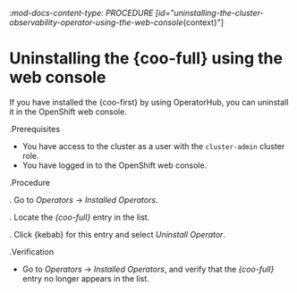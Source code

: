 :_mod-docs-content-type: PROCEDURE
[id="uninstalling-the-cluster-observability-operator-using-the-web-console_{context}"]
# Uninstalling the {coo-full} using the web console
If you have installed the {coo-first} by using OperatorHub, you can uninstall it in the OpenShift web console.

.Prerequisites

* You have access to the cluster as a user with the `cluster-admin` cluster role.
* You have logged in to the OpenShift web console.

.Procedure

. Go to *Operators* -> *Installed Operators*.

. Locate the *{coo-full}* entry in the list.

. Click {kebab} for this entry and select *Uninstall Operator*.

.Verification

* Go to *Operators* -> *Installed Operators*, and verify that the *{coo-full}* entry no longer appears in the list.
